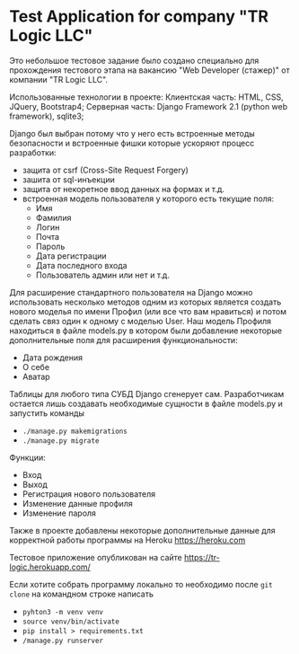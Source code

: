 # Test Application for company "TR Logic LLC"

Это небольшое тестовое задание было создано специально для прохождения тестового этапа на вакансию "Web Developer (стажер)" от компании "TR Logic LLC".

Использованные технологии в проекте:
Клиентская часть: HTML, CSS, JQuery, Bootstrap4;
Серверная часть: Django Framework 2.1 (python web framework), sqlite3;

Django был выбран потому что у него есть встроенные методы безопасности и встроенные фишки которые ускоряют процесс разработки:
- защита от csrf (Cross-Site Request Forgery)
- зашита от sql-инъекции 
- защита от некоретное ввод данных на формах и т.д.
- встроенная модель пользователя у которого есть текущие поля:
    - Имя
    - Фамилия 
    - Логин
    - Почта
    - Пароль
    - Дата регистрации
    - Дата последного входа 
    - Пользователь админ или нет и т.д. 
 
 Для расширение стандартного пользователя на Django можно использовать несколько методов одним из которых является 
 создать нового моделья по имени Профил (или все что вам нравиться) и потом сделать связ один к одному с моделью User.
 Наш модель Профиля находиться в файле models.py в котором были добавление некоторые дополнительные поля для расширения 
 функциональности:
 - Дата рождения
 - О себе
 - Аватар 
 
 Таблицы для любого типа СУБД Django сгенерует сам. Разработчикам остается лишь создавать необходимые сущности в файле models.py 
 и запустить команды 
 - `./manage.py makemigrations` 
 - `./manage.py migrate`
 
 Функции:
 - Вход
 - Выход
 - Регистрация нового пользователя 
 - Изменение данные профиля 
 - Изменение пароля

 Также в проекте добавлены некоторые дополнительные данные для корректной работы программы 
 на Heroku https://heroku.com
  
 Тестовое приложение опубликован на сайте https://tr-logic.herokuapp.com/
 
 Если хотите собрать программу локально то необходимо после `git clone` на командном строке написать 
 - `pyhton3 -m venv venv`
 - `source venv/bin/activate`
 - `pip install > requirements.txt`
 - `/manage.py runserver`